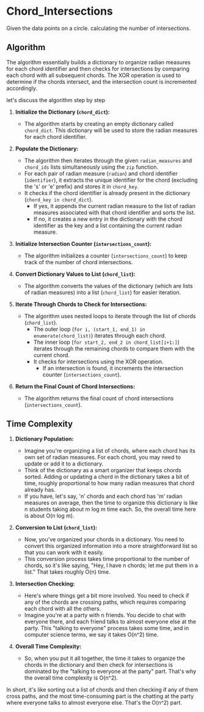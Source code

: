 # Chord_Intersections
Given the data points on a circle. calculating the number of intersections.

## Algorithm

The algorithm essentially builds a dictionary to organize radian measures for each chord identifier and then checks for intersections by comparing each chord with all subsequent chords. The XOR operation is used to determine if the chords intersect, and the intersection count is incremented accordingly.

let's discuss the algorithm step by step

1. **Initialize the Dictionary (`chord_dict`):**
   - The algorithm starts by creating an empty dictionary called `chord_dict`. This dictionary will be used to store the radian measures for each chord identifier.

2. **Populate the Dictionary:**
   - The algorithm then iterates through the given `radian_measures` and `chord_ids` lists simultaneously using the `zip` function.
   - For each pair of radian measure (`radian`) and chord identifier (`identifier`), it extracts the unique identifier for the chord (excluding the 's' or 'e' prefix) and stores it in `chord_key`.
   - It checks if the chord identifier is already present in the dictionary (`chord_key in chord_dict`).
      - If yes, it appends the current radian measure to the list of radian measures associated with that chord identifier and sorts the list.
      - If no, it creates a new entry in the dictionary with the chord identifier as the key and a list containing the current radian measure.

3. **Initialize Intersection Counter (`intersections_count`):**
   - The algorithm initializes a counter (`intersections_count`) to keep track of the number of chord intersections.

4. **Convert Dictionary Values to List (`chord_list`):**
   - The algorithm converts the values of the dictionary (which are lists of radian measures) into a list (`chord_list`) for easier iteration.

5. **Iterate Through Chords to Check for Intersections:**
   - The algorithm uses nested loops to iterate through the list of chords (`chord_list`).
      - The outer loop (`for i, (start_1, end_1) in enumerate(chord_list)`) iterates through each chord.
      - The inner loop (`for start_2, end_2 in chord_list[i+1:]`) iterates through the remaining chords to compare them with the current chord.
      - It checks for intersections using the XOR operation.
         - If an intersection is found, it increments the intersection counter (`intersections_count`).

6. **Return the Final Count of Chord Intersections:**
   - The algorithm returns the final count of chord intersections (`intersections_count`).

## Time Complexity

1. **Dictionary Population:**
   - Imagine you're organizing a list of chords, where each chord has its own set of radian measures. For each chord, you may need to update or add it to a dictionary.
   - Think of the dictionary as a smart organizer that keeps chords sorted. Adding or updating a chord in the dictionary takes a bit of time, roughly proportional to how many radian measures that chord already has.
   - If you have, let's say, 'n' chords and each chord has 'm' radian measures on average, then the time to organize this dictionary is like n students taking about m log m time each. So, the overall time here is about O(n log m).

2. **Conversion to List (`chord_list`):**
   - Now, you've organized your chords in a dictionary. You need to convert this organized information into a more straightforward list so that you can work with it easily.
   - This conversion process takes time proportional to the number of chords, so it's like saying, "Hey, I have n chords; let me put them in a list." That takes roughly O(n) time.

3. **Intersection Checking:**
   - Here's where things get a bit more involved. You need to check if any of the chords are crossing paths, which requires comparing each chord with all the others.
   - Imagine you're at a party with n friends. You decide to chat with everyone there, and each friend talks to almost everyone else at the party. This "talking to everyone" process takes some time, and in computer science terms, we say it takes O(n^2) time.

4. **Overall Time Complexity:**
   - So, when you put it all together, the time it takes to organize the chords in the dictionary and then check for intersections is dominated by the "talking to everyone at the party" part. That's why the overall time complexity is O(n^2).

In short, it's like sorting out a list of chords and then checking if any of them cross paths, and the most time-consuming part is the chatting at the party where everyone talks to almost everyone else. That's the O(n^2) part.


